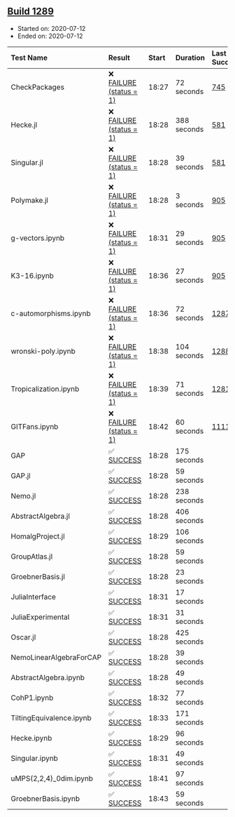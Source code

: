 ## [Build 1289](https://oscarci.mathematik.uni-kl.de/job/oscar-julia-1.4/1289/)

* Started on: 2020-07-12
* Ended on: 2020-07-12

| Test Name    | Result | Start | Duration | Last Success | First Failure |
|:-------------|:-------|:------|:---------|:-------------|:--------------|
| CheckPackages | ❌ [FAILURE (status = 1)](https://oscarci.mathematik.uni-kl.de/job/oscar-julia-1.4/1289/artifact/logs/build-1289/CheckPackages.log) | 18:27 | 72 seconds | [745](https://oscarci.mathematik.uni-kl.de/job/oscar-julia-1.4/745/) | [746](https://oscarci.mathematik.uni-kl.de/job/oscar-julia-1.4/746/) |
| Hecke.jl | ❌ [FAILURE (status = 1)](https://oscarci.mathematik.uni-kl.de/job/oscar-julia-1.4/1289/artifact/logs/build-1289/Hecke.jl.log) | 18:28 | 388 seconds | [581](https://oscarci.mathematik.uni-kl.de/job/oscar-julia-1.4/581/) | [582](https://oscarci.mathematik.uni-kl.de/job/oscar-julia-1.4/582/) |
| Singular.jl | ❌ [FAILURE (status = 1)](https://oscarci.mathematik.uni-kl.de/job/oscar-julia-1.4/1289/artifact/logs/build-1289/Singular.jl.log) | 18:28 | 39 seconds | [581](https://oscarci.mathematik.uni-kl.de/job/oscar-julia-1.4/581/) | [582](https://oscarci.mathematik.uni-kl.de/job/oscar-julia-1.4/582/) |
| Polymake.jl | ❌ [FAILURE (status = 1)](https://oscarci.mathematik.uni-kl.de/job/oscar-julia-1.4/1289/artifact/logs/build-1289/Polymake.jl.log) | 18:28 | 3 seconds | [905](https://oscarci.mathematik.uni-kl.de/job/oscar-julia-1.4/905/) | [907](https://oscarci.mathematik.uni-kl.de/job/oscar-julia-1.4/907/) |
| g-vectors.ipynb | ❌ [FAILURE (status = 1)](https://oscarci.mathematik.uni-kl.de/job/oscar-julia-1.4/1289/artifact/logs/build-1289/g-vectors.ipynb.log) | 18:31 | 29 seconds | [905](https://oscarci.mathematik.uni-kl.de/job/oscar-julia-1.4/905/) | [907](https://oscarci.mathematik.uni-kl.de/job/oscar-julia-1.4/907/) |
| K3-16.ipynb | ❌ [FAILURE (status = 1)](https://oscarci.mathematik.uni-kl.de/job/oscar-julia-1.4/1289/artifact/logs/build-1289/K3-16.ipynb.log) | 18:36 | 27 seconds | [905](https://oscarci.mathematik.uni-kl.de/job/oscar-julia-1.4/905/) | [907](https://oscarci.mathematik.uni-kl.de/job/oscar-julia-1.4/907/) |
| c-automorphisms.ipynb | ❌ [FAILURE (status = 1)](https://oscarci.mathematik.uni-kl.de/job/oscar-julia-1.4/1289/artifact/logs/build-1289/c-automorphisms.ipynb.log) | 18:36 | 72 seconds | [1287](https://oscarci.mathematik.uni-kl.de/job/oscar-julia-1.4/1287/) | [1288](https://oscarci.mathematik.uni-kl.de/job/oscar-julia-1.4/1288/) |
| wronski-poly.ipynb | ❌ [FAILURE (status = 1)](https://oscarci.mathematik.uni-kl.de/job/oscar-julia-1.4/1289/artifact/logs/build-1289/wronski-poly.ipynb.log) | 18:38 | 104 seconds | [1288](https://oscarci.mathematik.uni-kl.de/job/oscar-julia-1.4/1288/) | [1289](https://oscarci.mathematik.uni-kl.de/job/oscar-julia-1.4/1289/) |
| Tropicalization.ipynb | ❌ [FAILURE (status = 1)](https://oscarci.mathematik.uni-kl.de/job/oscar-julia-1.4/1289/artifact/logs/build-1289/Tropicalization.ipynb.log) | 18:39 | 71 seconds | [1281](https://oscarci.mathematik.uni-kl.de/job/oscar-julia-1.4/1281/) | [1282](https://oscarci.mathematik.uni-kl.de/job/oscar-julia-1.4/1282/) |
| GITFans.ipynb | ❌ [FAILURE (status = 1)](https://oscarci.mathematik.uni-kl.de/job/oscar-julia-1.4/1289/artifact/logs/build-1289/GITFans.ipynb.log) | 18:42 | 60 seconds | [1111](https://oscarci.mathematik.uni-kl.de/job/oscar-julia-1.4/1111/) | [1112](https://oscarci.mathematik.uni-kl.de/job/oscar-julia-1.4/1112/) |
| GAP | ✅ [SUCCESS](https://oscarci.mathematik.uni-kl.de/job/oscar-julia-1.4/1289/artifact/logs/build-1289/GAP.log) | 18:28 | 175 seconds |  |  |
| GAP.jl | ✅ [SUCCESS](https://oscarci.mathematik.uni-kl.de/job/oscar-julia-1.4/1289/artifact/logs/build-1289/GAP.jl.log) | 18:28 | 59 seconds |  |  |
| Nemo.jl | ✅ [SUCCESS](https://oscarci.mathematik.uni-kl.de/job/oscar-julia-1.4/1289/artifact/logs/build-1289/Nemo.jl.log) | 18:28 | 238 seconds |  |  |
| AbstractAlgebra.jl | ✅ [SUCCESS](https://oscarci.mathematik.uni-kl.de/job/oscar-julia-1.4/1289/artifact/logs/build-1289/AbstractAlgebra.jl.log) | 18:28 | 406 seconds |  |  |
| HomalgProject.jl | ✅ [SUCCESS](https://oscarci.mathematik.uni-kl.de/job/oscar-julia-1.4/1289/artifact/logs/build-1289/HomalgProject.jl.log) | 18:29 | 106 seconds |  |  |
| GroupAtlas.jl | ✅ [SUCCESS](https://oscarci.mathematik.uni-kl.de/job/oscar-julia-1.4/1289/artifact/logs/build-1289/GroupAtlas.jl.log) | 18:28 | 59 seconds |  |  |
| GroebnerBasis.jl | ✅ [SUCCESS](https://oscarci.mathematik.uni-kl.de/job/oscar-julia-1.4/1289/artifact/logs/build-1289/GroebnerBasis.jl.log) | 18:28 | 23 seconds |  |  |
| JuliaInterface | ✅ [SUCCESS](https://oscarci.mathematik.uni-kl.de/job/oscar-julia-1.4/1289/artifact/logs/build-1289/JuliaInterface.log) | 18:31 | 17 seconds |  |  |
| JuliaExperimental | ✅ [SUCCESS](https://oscarci.mathematik.uni-kl.de/job/oscar-julia-1.4/1289/artifact/logs/build-1289/JuliaExperimental.log) | 18:31 | 31 seconds |  |  |
| Oscar.jl | ✅ [SUCCESS](https://oscarci.mathematik.uni-kl.de/job/oscar-julia-1.4/1289/artifact/logs/build-1289/Oscar.jl.log) | 18:28 | 425 seconds |  |  |
| NemoLinearAlgebraForCAP | ✅ [SUCCESS](https://oscarci.mathematik.uni-kl.de/job/oscar-julia-1.4/1289/artifact/logs/build-1289/NemoLinearAlgebraForCAP.log) | 18:28 | 39 seconds |  |  |
| AbstractAlgebra.ipynb | ✅ [SUCCESS](https://oscarci.mathematik.uni-kl.de/job/oscar-julia-1.4/1289/artifact/logs/build-1289/AbstractAlgebra.ipynb.log) | 18:28 | 49 seconds |  |  |
| CohP1.ipynb | ✅ [SUCCESS](https://oscarci.mathematik.uni-kl.de/job/oscar-julia-1.4/1289/artifact/logs/build-1289/CohP1.ipynb.log) | 18:32 | 77 seconds |  |  |
| TiltingEquivalence.ipynb | ✅ [SUCCESS](https://oscarci.mathematik.uni-kl.de/job/oscar-julia-1.4/1289/artifact/logs/build-1289/TiltingEquivalence.ipynb.log) | 18:33 | 171 seconds |  |  |
| Hecke.ipynb | ✅ [SUCCESS](https://oscarci.mathematik.uni-kl.de/job/oscar-julia-1.4/1289/artifact/logs/build-1289/Hecke.ipynb.log) | 18:29 | 96 seconds |  |  |
| Singular.ipynb | ✅ [SUCCESS](https://oscarci.mathematik.uni-kl.de/job/oscar-julia-1.4/1289/artifact/logs/build-1289/Singular.ipynb.log) | 18:31 | 49 seconds |  |  |
| uMPS(2,2,4)_0dim.ipynb | ✅ [SUCCESS](https://oscarci.mathematik.uni-kl.de/job/oscar-julia-1.4/1289/artifact/logs/build-1289/uMPS-2-2-4-_0dim.ipynb.log) | 18:41 | 97 seconds |  |  |
| GroebnerBasis.ipynb | ✅ [SUCCESS](https://oscarci.mathematik.uni-kl.de/job/oscar-julia-1.4/1289/artifact/logs/build-1289/GroebnerBasis.ipynb.log) | 18:43 | 59 seconds |  |  |
